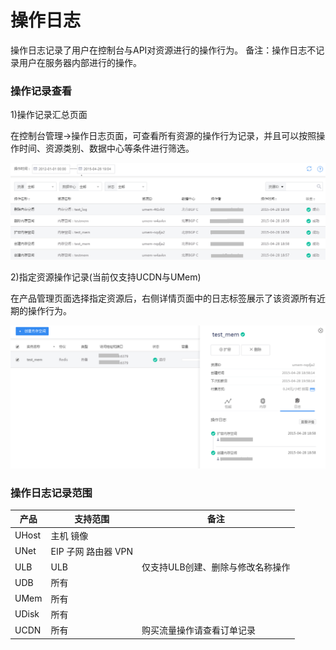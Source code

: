 # 操作日志

操作日志记录了用户在控制台与API对资源进行的操作行为。
备注：操作日志不记录用户在服务器内部进行的操作。

### 操作记录查看

1)操作记录汇总页面

在控制台管理-\>操作日志页面，可查看所有资源的操作行为记录，并且可以按照操作时间、资源类别、数据中心等条件进行筛选。

![](/images/log01.png)

2)指定资源操作记录(当前仅支持UCDN与UMem)

在产品管理页面选择指定资源后，右侧详情页面中的日志标签展示了该资源所有近期的操作行为。

![](/images/log02.png)

### 操作日志记录范围

| 产品    | 支持范围           | 备注                 |
| ----- | -------------- | ------------------ |
| UHost | 主机 镜像          |                    |
| UNet  | EIP 子网 路由器 VPN |                    |
| ULB   | ULB            | 仅支持ULB创建、删除与修改名称操作 |
| UDB   | 所有             |                    |
| UMem  | 所有             |                    |
| UDisk | 所有             |                    |
| UCDN  | 所有             | 购买流量操作请查看订单记录      |
